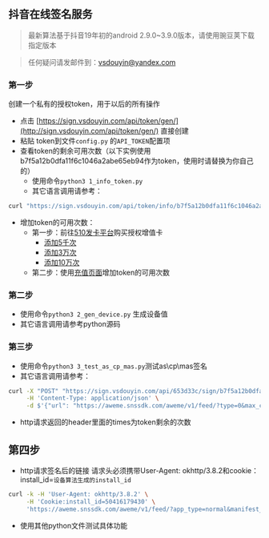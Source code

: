 ## 抖音在线签名服务

>最新算法基于抖音19年初的android 2.9.0~3.9.0版本，请使用豌豆荚下载指定版本

> 任何疑问请发邮件到：[vsdouyin@yandex.com](vsdouyin@yandex.com)

### 第一步
创建一个私有的授权token，用于以后的所有操作

+ 点击 [https://sign.vsdouyin.com/api/token/gen/](http://sign.vsdouyin.com/api/token/gen/) 直接创建
+ 粘贴 token到文件`config.py` 的`API_TOKEN`配置项
+ 查看token的剩余可用次数（以下实例使用b7f5a12b0dfa11f6c1046a2abe65eb94作为token，使用时请替换为你自己的）
    + 使用命令`python3 1_info_token.py`
    +  其它语言调用请参考：
```bash
curl "https://sign.vsdouyin.com/api/token/info/b7f5a12b0dfa11f6c1046a2abe65eb94"
```
+ 增加token的可用次数：
    + 第一步：前往[510发卡平台](http://t.cn/Eiw7uoy)购买授权增值卡
        + [添加5千次](http://t.cn/EiwZJ4N)
        + [添加3万次](http://t.cn/EiwUAAj )
        + [添加10万次](http://t.cn/EiwUM42 )
    + 第二步：使用[充值页面](http://sign.vsdouyin.com/api/card/bind)增加token的可用次数

### 第二步
+ 使用命令`python3 2_gen_device.py` 生成设备值
+ 其它语言调用请参考python源码

### 第三步
+ 使用命令`python3 3_test_as_cp_mas.py`测试as\cp\mas签名
+ 其它语言调用请参考：
```bash
curl -X "POST" "https://sign.vsdouyin.com/api/653d33c/sign/b7f5a12b0dfa11f6c1046a2abe65eb94" \
     -H 'Content-Type: application/json' \
     -d $'{"url": "https://aweme.snssdk.com/aweme/v1/feed/?type=0&max_cursor=0&min_cursor=-1&count=6&volume=0.3333333333333333&pull_type=2&need_relieve_aweme=0&filter_warn=0&is_cold_start=0&js_sdk_version=1.2.2&app_type=normal&manifest_version_code=321&_rticket=1541682949911&ac=wifi&device_id=59121099964&iid=50416179430&os_version=8.1.0&channel=gray_3306&version_code=330&device_type=ONEPLUS%20A5000&language=zh&vid=C2DD3A72-18E8-490e-B58A-86AD20BB8035&resolution=1080*1920&openudid=27b34f50ff0ba8e26c5747b59bd6d160fbdff384&update_version_code=3216&app_name=aweme&version_name=3.3.0&os_api=27&device_brand=OnePlus&ssmix=a&device_platform=android&dpi=420&aid=1128"}'
```
+ http请求返回的header里面的times为token剩余的次数

## 第四步
+ http请求签名后的链接
请求头必须携带User-Agent: okhttp/3.8.2和cookie：install_id=`设备算法生成的install_id`
```bash
curl -k -H 'User-Agent: okhttp/3.8.2' \
     -H 'Cookie:install_id=50416179430' \
     'https://aweme.snssdk.com/aweme/v1/feed/?app_type=normal&manifest_version_code=290&_rticket=1550930244608&ac=wifi&device_id=66294943700&iid=64323608375&os_version=9&channel=wandoujia_zhiwei&version_code=290&device_type=ONEPLUS%20A6010&language=zh&uuid=869386044722596&resolution=1080*2261&openudid=89ca1c64a055844d&update_version_code=2902&app_name=aweme&version_name=2.9.0&os_api=28&device_brand=OnePlus&ssmix=a&device_platform=android&dpi=420&aid=1128&count=6&type=0&max_cursor=0&min_cursor=-1&pull_type=2&ts=1552901499&as=a1e576084b979c95df4355&cp=6a7cce50bef18e5de1KkSo&mas=0199ee9c1569bedff78dfe8012939de97eacaccc2c6626ac9cc69c' -H 'Connection: keep-alive' 
```
+ 使用其他python文件测试具体功能

